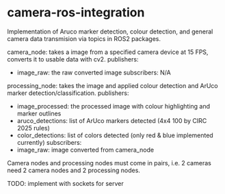 # camera-ros-integration
Implementation of Aruco marker detection, colour detection, and general camera data transmision via topics in ROS2 packages.

camera_node: takes a image from a specified camera device at 15 FPS, converts it to usable data with cv2.
publishers:
- image_raw: the raw converted image
subscribers:
N/A

processing_node: takes the image and applied colour detection and ArUco marker detection/classification.
publishers:
- image_processed: the processed image with colour highlighting and marker outlines
- aruco_detections: list of ArUco markers detected (4x4 100 by CIRC 2025 rules)
- color_detections: list of colors detected (only red & blue implemented currently)
subscribers:
- image_raw: image converted from camera_node

Camera nodes and processing nodes must come in pairs, i.e. 2 cameras need 2 camera nodes and 2 processing nodes.

TODO: implement with sockets for server

